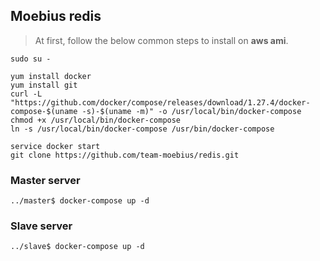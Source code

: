 ## Moebius redis
> At first, follow the below common steps to install on **aws ami**.

```shell script
sudo su -

yum install docker
yum install git
curl -L "https://github.com/docker/compose/releases/download/1.27.4/docker-compose-$(uname -s)-$(uname -m)" -o /usr/local/bin/docker-compose
chmod +x /usr/local/bin/docker-compose
ln -s /usr/local/bin/docker-compose /usr/bin/docker-compose

service docker start
git clone https://github.com/team-moebius/redis.git
```

### Master server
```shell script
../master$ docker-compose up -d
```
### Slave server
```shell script
../slave$ docker-compose up -d
```